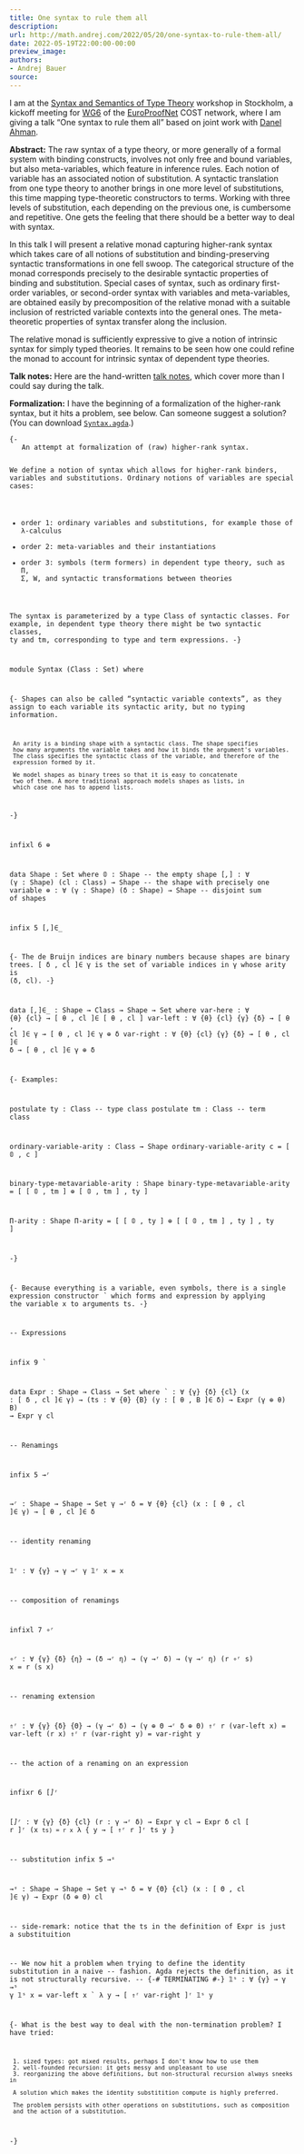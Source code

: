 ```yaml
---
title: One syntax to rule them all
description:
url: http://math.andrej.com/2022/05/20/one-syntax-to-rule-them-all/
date: 2022-05-19T22:00:00-00:00
preview_image:
authors:
- Andrej Bauer
source:
---
```


<p>I am at the <a href="https://europroofnet.github.io/wg6-kickoff-stockholm/">Syntax and Semantics of Type Theory</a> workshop in Stockholm, a kickoff meeting for <a href="https://europroofnet.github.io/wg6/">WG6</a> of the <a href="https://europroofnet.github.io">EuroProofNet</a> COST network, where I am giving a talk “One syntax to rule them all” based on joint work with <a href="https://danel.ahman.ee">Danel Ahman</a>.</p>



<p><strong>Abstract:</strong>
The raw syntax of a type theory, or more generally of a formal system with binding constructs, involves not only free and bound variables, but also meta-variables, which feature in inference rules. Each notion of variable has an associated notion of substitution. A syntactic translation from one type theory to another brings in one more level of substitutions, this time mapping type-theoretic constructors to terms. Working with three levels of substitution, each depending on the previous one, is cumbersome and repetitive. One gets the feeling that there should be a better way to deal with syntax.</p>

<p>In this talk I will present a relative monad capturing higher-rank syntax which takes care of all notions of substitution and binding-preserving syntactic transformations in one fell swoop. The categorical structure of the monad corresponds precisely to the desirable syntactic properties of binding and substitution. Special cases of syntax, such as ordinary first-order variables, or second-order syntax with variables and meta-variables, are obtained easily by precomposition of the relative monad with a suitable inclusion of restricted variable contexts into the general ones. The meta-theoretic properties of syntax transfer along the inclusion.</p>

<p>The relative monad is sufficiently expressive to give a notion of intrinsic syntax for simply typed theories. It remains to be seen how one could refine the monad to account for intrinsic syntax of dependent type theories.</p>

<p><strong>Talk notes:</strong>
Here are the hand-written <a href="http://math.andrej.com/asset/data/one-syntax-to-rule-them-all.pdf">talk notes</a>, which cover more than I could say during the talk.</p>

<p><strong>Formalization:</strong>
I have the beginning of a formalization of the higher-rank syntax, but it hits a problem, see below. Can someone suggest a solution? (You can download <a href="http://math.andrej.com/asset/data/Syntax.agda"><code class="language-plaintext highlighter-rouge">Syntax.agda</code></a>.)</p>

<div class="language-plaintext highlighter-rouge"><div class="highlight"><pre class="highlight"><code>{-
   An attempt at formalization of (raw) higher-rank syntax.

   We define a notion of syntax which allows for higher-rank binders,
   variables and substitutions. Ordinary notions of variables are
   special cases:

   * order 1: ordinary variables and substitutions, for example those of
     λ-calculus
   * order 2: meta-variables and their instantiations
   * order 3: symbols (term formers) in dependent type theory, such as
     Π, Σ, W, and syntactic transformations between theories

   The syntax is parameterized by a type Class of syntactic classes. For
   example, in dependent type theory there might be two syntactic
   classes, ty and tm, corresponding to type and term expressions.
-}

module Syntax (Class : Set) where

  {- Shapes can also be called “syntactic variable contexts”, as they assign to
     each variable its syntactic arity, but no typing information.

     An arity is a binding shape with a syntactic class. The shape specifies
     how many arguments the variable takes and how it binds the argument's variables.
     The class specifies the syntactic class of the variable, and therefore of the
     expression formed by it.

     We model shapes as binary trees so that it is easy to concatenate
     two of them. A more traditional approach models shapes as lists, in
     which case one has to append lists.
  -}

  infixl 6 _⊕_

  data Shape : Set where
    𝟘 : Shape -- the empty shape
    [_,_] : ∀ (γ : Shape) (cl : Class) → Shape -- the shape with precisely one variable
    _⊕_ : ∀ (γ : Shape) (δ : Shape) → Shape -- disjoint sum of shapes

  infix 5 [_,_]∈_

  {- The de Bruijn indices are binary numbers because shapes are binary
     trees. [ δ , cl ]∈ γ is the set of variable indices in γ whose arity
     is (δ, cl). -}

  data [_,_]∈_ : Shape → Class → Shape → Set where
    var-here : ∀ {θ} {cl} → [ θ , cl ]∈  [ θ , cl ]
    var-left :  ∀ {θ} {cl} {γ} {δ} → [ θ , cl ]∈ γ → [ θ , cl ]∈ γ ⊕ δ
    var-right : ∀ {θ} {cl} {γ} {δ} → [ θ , cl ]∈ δ → [ θ , cl ]∈ γ ⊕ δ

  {- Examples:

  postulate ty : Class -- type class
  postulate tm : Class -- term class

  ordinary-variable-arity : Class → Shape
  ordinary-variable-arity c = [ 𝟘 , c ]

  binary-type-metavariable-arity : Shape
  binary-type-metavariable-arity = [ [ 𝟘 , tm ] ⊕ [ 𝟘 , tm ] , ty ]

  Π-arity : Shape
  Π-arity = [ [ 𝟘 , ty ] ⊕ [ [ 𝟘 , tm ] , ty ] , ty ]

  -}

  {- Because everything is a variable, even symbols, there is a single
     expression constructor _`_ which forms and expression by applying
     the variable x to arguments ts. -}

  -- Expressions

  infix 9 _`_

  data Expr : Shape → Class → Set where
    _`_ : ∀ {γ} {δ} {cl} (x : [ δ , cl ]∈ γ) →
            (ts : ∀ {θ} {B} (y : [ θ , B ]∈ δ) → Expr (γ ⊕ θ) B) → Expr γ cl

  -- Renamings

  infix 5 _→ʳ_

  _→ʳ_ : Shape → Shape → Set
  γ →ʳ δ = ∀ {θ} {cl} (x : [ θ , cl ]∈ γ) → [ θ , cl ]∈ δ

  -- identity renaming

  𝟙ʳ : ∀ {γ} → γ →ʳ γ
  𝟙ʳ x = x

  -- composition of renamings

  infixl 7 _∘ʳ_

  _∘ʳ_ : ∀ {γ} {δ} {η} → (δ →ʳ η) → (γ →ʳ δ) → (γ →ʳ η)
  (r ∘ʳ s) x =  r (s x)

  -- renaming extension

  ⇑ʳ : ∀ {γ} {δ} {Θ} → (γ →ʳ δ) → (γ ⊕ Θ →ʳ δ ⊕ Θ)
  ⇑ʳ r (var-left x) =  var-left (r x)
  ⇑ʳ r (var-right y) = var-right y

  -- the action of a renaming on an expression

  infixr 6 [_]ʳ_

  [_]ʳ_ : ∀ {γ} {δ} {cl} (r : γ →ʳ δ) → Expr γ cl → Expr δ cl
  [ r ]ʳ (x ` ts) = r x ` λ { y → [ ⇑ʳ r ]ʳ ts y }

  -- substitution
  infix 5 _→ˢ_

  _→ˢ_ : Shape → Shape → Set
  γ →ˢ δ = ∀ {Θ} {cl} (x : [ Θ , cl ]∈ γ) → Expr (δ ⊕ Θ) cl

  -- side-remark: notice that the ts in the definition of Expr is just a substituition

  -- We now hit a problem when trying to define the identity substitution in a naive
  -- fashion. Agda rejects the definition, as it is not structurally recursive.
  -- {-# TERMINATING #-}
  𝟙ˢ : ∀ {γ} → γ →ˢ γ
  𝟙ˢ x = var-left x ` λ y →  [ ⇑ʳ var-right ]ʳ 𝟙ˢ y

  {- What is the best way to deal with the non-termination problem? I have tried:

     1. sized types: got mixed results, perhaps I don't know how to use them
     2. well-founded recursion: it gets messy and unpleasant to use
     3. reorganizing the above definitions, but non-structural recursion always sneeks in

     A solution which makes the identity substitition compute is highly preferred.

     The problem persists with other operations on substitutions, such as composition
     and the action of a substitution.
  -}
</code></pre></div></div>
